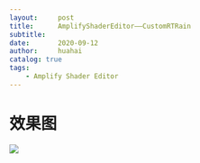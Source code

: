 ```yaml
---
layout:     post
title:      AmplifyShaderEditor——CustomRTRain
subtitle:   
date:       2020-09-12
author:     huahai
catalog: true
tags:
    - Amplify Shader Editor
---
```




# 效果图

![](/images/posts/ASE/CustomRTRain1.gif)

